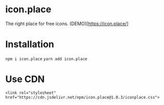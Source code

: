 # icon.place

The right place for free icons.
(DEMO)[https://icon.place/]

# Installation

`npm i icon.place`
`yarn add icon.place`

# Use CDN

`<link rel="stylesheet" href="https://cdn.jsdelivr.net/npm/icon.place@1.0.3/iconplace.css">`